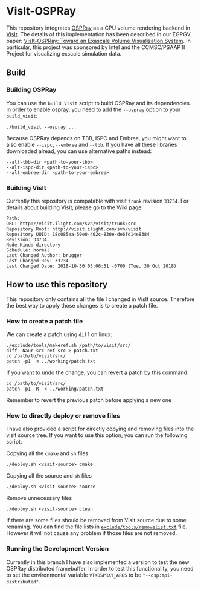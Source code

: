 # VisIt-OSPRay

This repository integrates [OSPRay](https://github.com/wilsonCernWq/ospray) as a CPU volume rendering backend in [VisIt](https://wci.llnl.gov/simulation/computer-codes/visit). The details of this implementation has been described in our EGPGV paper: [VisIt-OSPRay: Toward an Exascale Volume Visualization System](http://www.sci.utah.edu/~wald/Publications/2018/visit-ospray-pgv18.pdf). In particular, this project was sponsored by Intel and the CCMSC/PSAAP II Project for visualizing exscale simulation data.

## Build

### Building OSPRay

You can use the `build_visit` script to build OSPRay and its dependencies. In order to enable ospray, you need to add the `--ospray` option to your `build_visit`:

`./build_visit --ospray ... `

Because OSPRay depends on TBB, ISPC and Embree, you might want to also enable `--ispc`, `--embree` and `--tbb`. If you have all these libraries downloaded alread, you can use alternative paths instead: 
```
--alt-tbb-dir <path-to-your-tbb>
--alt-ispc-dir <path-to-your-ispc>
--alt-embree-dir <path-to-your-embree>
```

### Building VisIt

Currently this repository is compatable with visit `trunk` revision `33734`. For details about building VisIt, please go
to the Wiki [page](https://github.com/wilsonCernWq/VisIt-OSPRay/wiki).

```
Path: .
URL: http://visit.ilight.com/svn/visit/trunk/src
Repository Root: http://visit.ilight.com/svn/visit
Repository UUID: 18c085ea-50e0-402c-830e-de6fd14e8384
Revision: 33734
Node Kind: directory
Schedule: normal
Last Changed Author: brugger
Last Changed Rev: 33734
Last Changed Date: 2018-10-30 03:06:51 -0700 (Tue, 30 Oct 2018)
```

## How to use this repository

This repository only contains all the file I changed in VisIt source. Therefore the best way to 
apply those changes is to create a patch file. 

### How to create a patch file

We can create a patch using `diff` on linux:

```
./exclude/tools/makeref.sh /path/to/visit/src/
diff -Naur src-ref src > patch.txt
cd /path/to/visit/src/
patch -p1  < ../working/patch.txt
```

If you want to undo the change, you can revert a patch by this command:

```
cd /path/to/visit/src/
patch -p1 -R  < ../working/patch.txt
```
Remember to revert the previous patch before applying a new one

### How to directly deploy or remove files

I have also provided a script for directly copying and removing files into the visit source tree. If you want to use this option, you can run the following script:

Copying all the `cmake` and `sh` files
```
./deploy.sh <visit-source> cmake
```


Copying all the source and `sh` files
```
./deploy.sh <visit-source> source
```

Remove unnecessary files
```
./deploy.sh <visit-source> clean
```

If there are some files should be removed from VisIt source due to some renaming. You can find the file lists
in [`exclude/tools/removelist.txt`](exclude/tools/removelist.txt) file. However it will not cause any problem if those files are not removed.

### Running the Development Version
Currently in this branch I have also implemented a version to test the new OSPRay distributed framebuffer. In order to test this functionality, you need to set the environmental variable `VTKOSPRAY_ARGS` to be `"--osp:mpi-distributed"`.
